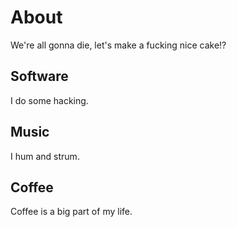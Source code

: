# About

We're all gonna die, let's make a fucking nice cake!?

## Software

I do some hacking.

## Music

I hum and strum.

## Coffee

Coffee is a big part of my life.